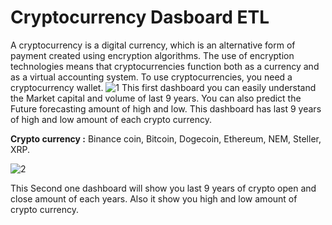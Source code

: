 # Cryptocurrency Dasboard ETL
A cryptocurrency is a digital currency, which is an alternative form of payment created using encryption algorithms. 
The use of encryption technologies means that cryptocurrencies function both as a currency and as a virtual accounting system. 
To use cryptocurrencies, you need a cryptocurrency wallet.
![1](https://user-images.githubusercontent.com/105859819/178218430-0be5bd09-7f48-4d29-9e0d-25a33c163c6d.png)
This first dashboard you can easily understand the Market capital and volume of last 9 years. You can also predict the Future forecasting amount of high and low.
This dashboard has last 9 years of high and low amount of each crypto currency. 

**Crypto currency :** Binance coin, Bitcoin, Dogecoin, Ethereum, NEM, Steller, XRP.

![2](https://user-images.githubusercontent.com/105859819/178219578-8eab61c9-1e7e-4642-9952-11fd4a0feb55.png)

This Second one dashboard will show you last 9 years of crypto open and close amount of each years. Also it show you high and low amount of crypto currency.
